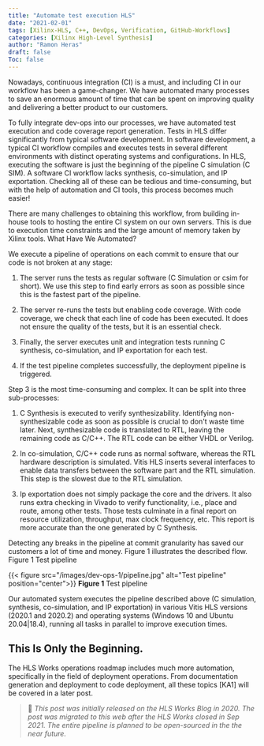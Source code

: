 ```yaml
---
title: "Automate test execution HLS"
date: "2021-02-01"
tags: [Xilinx-HLS, C++, DevOps, Verification, GitHub-Workflows]
categories: [Xilinx High-Level Synthesis]
author: "Ramon Heras"
draft: false
Toc: false
---
```


Nowadays, continuous integration (CI) is a must, and including CI in our workflow has been a game-changer. We have automated many processes to save an enormous amount of time that can be spent on improving quality and delivering a better product to our customers.

To fully integrate dev-ops into our processes, we have automated test execution and code coverage report generation. Tests in HLS differ significantly from typical software development. In software development, a typical CI workflow compiles and executes tests in several different environments with distinct operating systems and configurations. In HLS, executing the software is just the beginning of the pipeline C simulation (C SIM). A software CI workflow lacks synthesis, co-simulation, and IP exportation. Checking all of these can be tedious and time-consuming, but with the help of automation and CI tools, this process becomes much easier!

There are many challenges to obtaining this workflow, from building in-house tools to hosting the entire CI system on our own servers. This is due to execution time constraints and the large amount of memory taken by Xilinx tools.
What Have We Automated?

We execute a pipeline of operations on each commit to ensure that our code is not broken at any stage:

1. The server runs the tests as regular software (C Simulation or csim for short). We use this step to find early errors as soon as possible since this is the fastest part of the pipeline.

2. The server re-runs the tests but enabling code coverage. With code coverage, we check that each line of code has been executed. It does not ensure the quality of the tests, but it is an essential check.

3. Finally, the server executes unit and integration tests running C synthesis, co-simulation, and IP exportation for each test.

4. If the test pipeline completes successfully, the deployment pipeline is triggered.

Step 3 is the most time-consuming and complex. It can be split into three sub-processes:

1. C Synthesis is executed to verify synthesizability. Identifying non-synthesizable code as soon as possible is crucial to don't waste time later. Next, synthesizable code is translated to RTL, leaving the remaining code as C/C++. The RTL code can be either VHDL or Verilog.

2. In co-simulation, C/C++ code runs as normal software, whereas the RTL hardware description is simulated. Vitis HLS inserts several interfaces to enable data transfers between the software part and the RTL simulation. This step is the slowest due to the RTL simulation.

3. Ip exportation does not simply package the core and the drivers. It also runs extra checking in Vivado to verify functionality, i.e., place and route, among other tests. Those tests culminate in a final report on resource utilization, throughput, max clock frequency, etc. This report is more accurate than the one generated by C Synthesis.

Detecting any breaks in the pipeline at commit granularity has saved our customers a lot of time and money. Figure 1 illustrates the described flow.
Figure 1 Test pipeline

{{< figure src="/images/dev-ops-1/pipeline.jpg" alt="Test pipeline" position="center">}}
**Figure 1** Test pipeline 

Our automated system executes the pipeline described above (C simulation, synthesis, co-simulation, and IP exportation) in various Vitis HLS versions (2020.1 and 2020.2) and operating systems (Windows 10 and Ubuntu 20.04|18.4), running all tasks in parallel to improve execution times.  

## This Is Only the Beginning.

The HLS Works operations roadmap includes much more automation, specifically in the field of deployment operations. From documentation generation and deployment to code deployment, all these topics [KA1] will be covered in a later post.

> 📝 *This post was initially released on the HLS Works Blog in 2020. The post was migrated to this web after the HLS Works closed in Sep 2021. The entire pipeline is planned to be open-sourced in the the near future.*